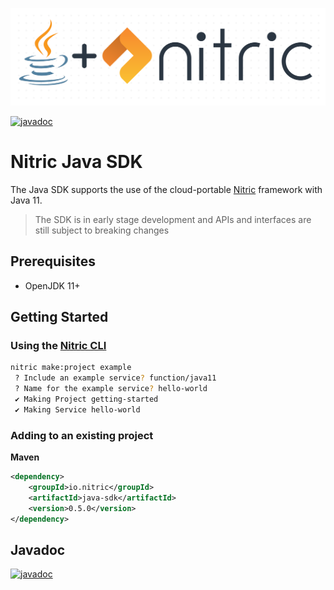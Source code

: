 <p align="center">
  <img src="./src/javadoc/dot-matrix-logo-java.png" alt="Nitric Logo"/>
</p>

[![javadoc](https://javadoc.io/badge2/io.nitric/java-sdk/javadoc.svg)](https://javadoc.io/doc/io.nitric/java-sdk)

# Nitric Java SDK
The Java SDK supports the use of the cloud-portable [Nitric](https://nitric.io) framework with Java 11.
> The SDK is in early stage development and APIs and interfaces are still subject to breaking changes

## Prerequisites
- OpenJDK 11+

## Getting Started

### Using the [Nitric CLI](https://github.com/nitric-tech/cli)

```bash
nitric make:project example
 ? Include an example service? function/java11
 ? Name for the example service? hello-world
 ✔ Making Project getting-started
 ✔ Making Service hello-world
```

### Adding to an existing project
**Maven**
```xml
<dependency>
    <groupId>io.nitric</groupId>
    <artifactId>java-sdk</artifactId>
    <version>0.5.0</version>
</dependency>
```

## Javadoc
[![javadoc](https://javadoc.io/badge2/io.nitric/java-sdk/javadoc.svg)](https://javadoc.io/doc/io.nitric/java-sdk)